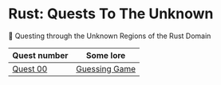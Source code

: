 # Rust: Quests To The Unknown

:beginner: Questing through the Unknown Regions of the Rust Domain

Quest number   | Some lore
---------------|----------
[Quest 00][q00]| [Guessing Game][q00l]


<!-- links -->

[q00]: quest00/
[q00l]:
https://doc.rust-lang.org/stable/book/second-edition/ch02-00-guessing-game-tutorial.html

